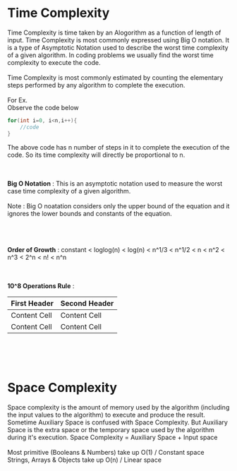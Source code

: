 # Time Complexity

Time Complexity is time taken by an Alogorithm as a function of length of input. Time Complexity is most commonly expressed using Big O notation. It is a type of Asymptotic Notation used to describe the worst time complexity of a given algorithm. In coding problems we usually find the worst time complexity to execute the code. 
<br>
<br>
Time Complexity is most commonly estimated by counting the elementary steps performed by any algorithm to complete the execution.<br>
<br>
For Ex.<br>
Observe the code below<br>
```C++
for(int i=0, i<n,i++){
    //code
}
```

The above code has n number of steps in it to complete the execution of the code. So its time complexity will directly be proportional to n.<br>
<br>
<br>

**Big O Notation** : This is an asymptotic notation used to measure the worst case time complexity of a given algorithm. <br>
<br>
Note : Big O noatation considers only the upper bound of the equation and it ignores the lower bounds and constants of the equation.<br>
<br>
<br>
<br>

**Order of Growth** : constant < loglog(n) < log(n) < n^1/3 < n^1/2 < n < n^2 < n^3 < 2^n < n! < n^n <br>
<br>
<br> 

**10^8 Operations Rule** : <br> 

First Header  | Second Header
------------- | -------------
Content Cell  | Content Cell
Content Cell  | Content Cell



<br> 
<br> 
<br>

# Space Complexity

Space complexity is the amount of memory used by the algorithm (including the input values to the algorithm) to execute and produce the result.<br>
Sometime Auxiliary Space is confused with Space Complexity. But Auxiliary Space is the extra space or the temporary space used by the algorithm during it's execution.
Space Complexity = Auxiliary Space + Input space <br> 
<br> 
Most primitive (Booleans & Numbers) take up O(1) / Constant space <br> 
Strings, Arrays & Objects take up O(n) / Linear space <br>
<br> 
<br> 
<br> 







